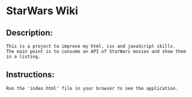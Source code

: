 # StarWars Wiki

## Description: 
    This is a project to improve my html, css and javaScript skills.
    The main point is to consume an API of StarWars movies and show them in a listing.

## Instructions:
    Run the 'index.html' file in your browser to see the application.

